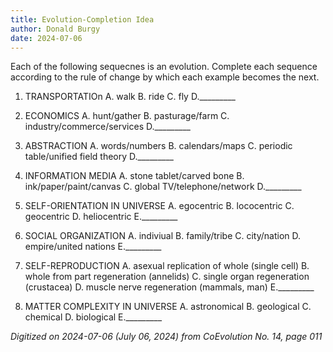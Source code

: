 ```yaml
---
title: Evolution-Completion Idea
author: Donald Burgy
date: 2024-07-06
---
```

Each of the following sequecnes is an evolution. Complete each sequence according to the rule of change by which each example becomes the next.

1. TRANSPORTATIOn
A. walk         B. ride         C. fly         D._________

2. ECONOMICS
A. hunt/gather         B. pasturage/farm         C. industry/commerce/services         D._________

3. ABSTRACTION
A. words/numbers         B. calendars/maps         C. periodic table/unified field theory         D._________

4. INFORMATION MEDIA
A. stone tablet/carved bone         B. ink/paper/paint/canvas         C. global TV/telephone/network         D._________

5. SELF-ORIENTATION IN UNIVERSE
A. egocentric         B. lococentric         C. geocentric           D. heliocentric         E._________

6. SOCIAL ORGANIZATION
A. indiviual         B. family/tribe         C. city/nation         D. empire/united nations         E._________

7. SELF-REPRODUCTION
A. asexual replication of whole (single cell)         B. whole from part regeneration (annelids)         C. single organ regeneration (crustacea)         D. muscle nerve regeneration (mammals, man)         E._________

8. MATTER COMPLEXITY IN UNIVERSE
A. astronomical         B. geological         C. chemical         D. biological         E._________

*Digitized on 2024-07-06 (July 06, 2024) from CoEvolution No. 14, page 011*